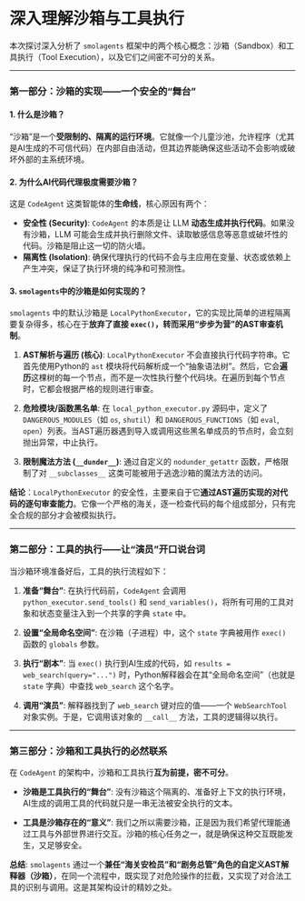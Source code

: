 # 深入理解沙箱与工具执行

本次探讨深入分析了 `smolagents` 框架中的两个核心概念：沙箱（Sandbox）和工具执行（Tool Execution），以及它们之间密不可分的关系。

---

### 第一部分：沙箱的实现——一个安全的“舞台”

#### 1. 什么是沙箱？

“沙箱”是一个**受限制的、隔离的运行环境**。它就像一个儿童沙池，允许程序（尤其是AI生成的不可信代码）在内部自由活动，但其边界能确保这些活动不会影响或破坏外部的主系统环境。

#### 2. 为什么AI代码代理极度需要沙箱？

这是 `CodeAgent` 这类智能体的**生命线**，核心原因有两个：

- **安全性 (Security)**: `CodeAgent` 的本质是让 LLM **动态生成并执行代码**。如果没有沙箱，LLM 可能会生成并执行删除文件、读取敏感信息等恶意或破坏性的代码。沙箱是阻止这一切的防火墙。
- **隔离性 (Isolation)**: 确保代理执行的代码不会与主应用在变量、状态或依赖上产生冲突，保证了执行环境的纯净和可预测性。

#### 3. `smolagents`中的沙箱是如何实现的？

`smolagents` 中的默认沙箱是 `LocalPythonExecutor`，它的实现比简单的进程隔离要复杂得多，核心在于**放弃了直接 `exec()`，转而采用“步步为营”的AST审查机制**。

1.  **AST解析与遍历 (核心)**: `LocalPythonExecutor` 不会直接执行代码字符串。它首先使用Python的 `ast` 模块将代码解析成一个“抽象语法树”。然后，它会**遍历**这棵树的每一个节点，而不是一次性执行整个代码块。在遍历到每个节点时，它都会根据严格的规则进行审查。

2.  **危险模块/函数黑名单**: 在 `local_python_executor.py` 源码中，定义了 `DANGEROUS_MODULES`（如 `os`, `shutil`）和 `DANGEROUS_FUNCTIONS`（如 `eval`, `open`）列表。当AST遍历器遇到导入或调用这些黑名单成员的节点时，会立刻抛出异常，中止执行。

3.  **限制魔法方法 (`__dunder__`)**: 通过自定义的 `nodunder_getattr` 函数，严格限制了对 `__subclasses__` 这类可能被用于逃逸沙箱的魔法方法的访问。

**结论**：`LocalPythonExecutor` 的安全性，主要来自于它**通过AST遍历实现的对代码的逐句审查能力**。它像一个严格的海关，逐一检查代码的每个组成部分，只有完全合规的部分才会被模拟执行。

---

### 第二部分：工具的执行——让“演员”开口说台词

当沙箱环境准备好后，工具的执行流程如下：

1.  **准备“舞台”**: 在执行代码前，`CodeAgent` 会调用 `python_executor.send_tools()` 和 `send_variables()`，将所有可用的工具对象和状态变量注入到一个共享的字典 `state` 中。

2.  **设置“全局命名空间”**: 在沙箱（子进程）中，这个 `state` 字典被用作 `exec()` 函数的 `globals` 参数。

3.  **执行“剧本”**: 当 `exec()` 执行到AI生成的代码，如 `results = web_search(query="...")` 时，Python解释器会在其“全局命名空间”（也就是 `state` 字典）中查找 `web_search` 这个名字。

4.  **调用“演员”**: 解释器找到了 `web_search` 键对应的值——一个 `WebSearchTool` 对象实例。于是，它调用该对象的 `__call__` 方法，工具的逻辑得以执行。

--- 

### 第三部分：沙箱和工具执行的必然联系

在 `CodeAgent` 的架构中，沙箱和工具执行**互为前提，密不可分**。

- **沙箱是工具执行的“舞台”**: 没有沙箱这个隔离的、准备好上下文的执行环境，AI生成的调用工具的代码就只是一串无法被安全执行的文本。

- **工具是沙箱存在的“意义”**: 我们之所以需要沙箱，正是因为我们希望代理能通过工具与外部世界进行交互。沙箱的核心任务之一，就是确保这种交互既能发生，又足够安全。

**总结**: `smolagents` 通过一个**兼任“海关安检员”和“剧务总管”角色的自定义AST解释器（沙箱）**，在同一个流程中，既实现了对危险操作的拦截，又实现了对合法工具的识别与调用。这是其架构设计的精妙之处。
